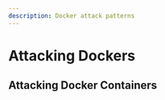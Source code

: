 ```yaml
---
description: Docker attack patterns
---
```


# Attacking Dockers

## Attacking Docker Containers



